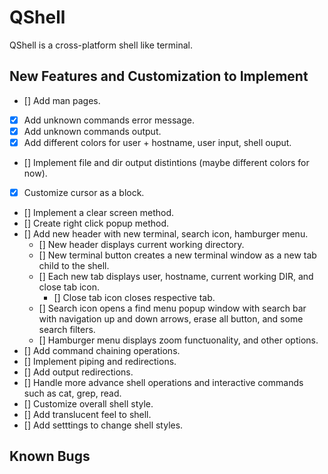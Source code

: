 # QShell
QShell is a cross-platform shell like terminal. 

## New Features and Customization to Implement
- [] Add man pages.
- [x] Add unknown commands error message.
- [x] Add unknown commands output.
- [x] Add different colors for user + hostname, user input, shell ouput. 
- [] Implement file and dir output distintions (maybe different colors for now).
- [x] Customize cursor as a block.
- [] Implement a clear screen method. 
- [] Create right click popup method.
- [] Add new header with new terminal, search icon, hamburger menu.
    - [] New header displays current working directory. 
    - [] New terminal button creates a new terminal window as a new tab child to the shell.
    - [] Each new tab displays user, hostname, current working DIR, and close tab icon.
        - [] Close tab icon closes respective tab.
    - [] Search icon opens a find menu popup window with search bar with navigation up and down arrows, erase all button, and some search filters.
    - [] Hamburger menu displays zoom functuonality, and other options.
- [] Add command chaining operations.
- [] Implement piping and redirections.
- [] Add output redirections. 
- [] Handle more advance shell operations and interactive commands such as cat, grep, read. 
- [] Customize overall shell style.
- [] Add translucent feel to shell.
- [] Add setttings to change shell styles.

## Known Bugs

